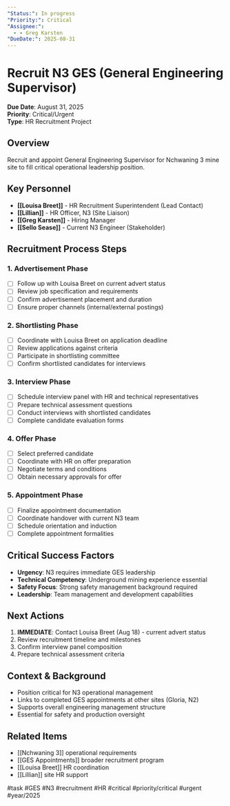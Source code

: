 ```yaml
---
"Status:": In progress
"Priority:": Critical
"Assignee:":
  - - Greg Karsten
"DueDate:": 2025-08-31
---
```


# Recruit N3 GES (General Engineering Supervisor)

**Due Date**: August 31, 2025  
**Priority**: Critical/Urgent  
**Type**: HR Recruitment Project  

## Overview
Recruit and appoint General Engineering Supervisor for Nchwaning 3 mine site to fill critical operational leadership position.

## Key Personnel
- **[[Louisa Breet]]** - HR Recruitment Superintendent (Lead Contact)
- **[[Lillian]]** - HR Officer, N3 (Site Liaison)
- **[[Greg Karsten]]** - Hiring Manager
- **[[Sello Sease]]** - Current N3 Engineer (Stakeholder)

## Recruitment Process Steps

### 1. Advertisement Phase
- [ ] Follow up with Louisa Breet on current advert status
- [ ] Review job specification and requirements
- [ ] Confirm advertisement placement and duration
- [ ] Ensure proper channels (internal/external postings)

### 2. Shortlisting Phase  
- [ ] Coordinate with Louisa Breet on application deadline
- [ ] Review applications against criteria
- [ ] Participate in shortlisting committee
- [ ] Confirm shortlisted candidates for interviews

### 3. Interview Phase
- [ ] Schedule interview panel with HR and technical representatives
- [ ] Prepare technical assessment questions
- [ ] Conduct interviews with shortlisted candidates
- [ ] Complete candidate evaluation forms

### 4. Offer Phase
- [ ] Select preferred candidate
- [ ] Coordinate with HR on offer preparation
- [ ] Negotiate terms and conditions
- [ ] Obtain necessary approvals for offer

### 5. Appointment Phase
- [ ] Finalize appointment documentation
- [ ] Coordinate handover with current N3 team
- [ ] Schedule orientation and induction
- [ ] Complete appointment formalities

## Critical Success Factors
- **Urgency**: N3 requires immediate GES leadership
- **Technical Competency**: Underground mining experience essential
- **Safety Focus**: Strong safety management background required
- **Leadership**: Team management and development capabilities

## Next Actions
1. **IMMEDIATE**: Contact Louisa Breet (Aug 18) - current advert status
2. Review recruitment timeline and milestones
3. Confirm interview panel composition
4. Prepare technical assessment criteria

## Context & Background
- Position critical for N3 operational management
- Links to completed GES appointments at other sites (Gloria, N2)
- Supports overall engineering management structure
- Essential for safety and production oversight

## Related Items
- [[Nchwaning 3]] operational requirements
- [[GES Appointments]] broader recruitment program
- [[Louisa Breet]] HR coordination
- [[Lillian]] site HR support

#task #GES #N3 #recruitment #HR #critical #priority/critical #urgent #year/2025